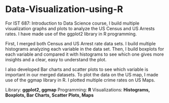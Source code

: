 # Data-Visualization-using-R

For IST 687: Introduction to Data Science course, I build multiple visualization graphs and plots to analyze the US Census and US Arrests rates. I have made use of the ggplot2 library in R programming.

First, I merged both Census and US Arrest rate data sets. I build multiple histograms analyzing each variable in the data set. Then, I build boxplots for each variable and compared it with histograms to see which one gives more insights and a clear, easy to understand the plot. 

I also developed Bar charts and scatter plots to see which variable is important in our merged datasets. To plot the data on the US map, I made use of the ggmap library in R. I plotted multiple crime rates on US Maps.

Library: **ggplot2, ggmap**
Programming: **R**
Visualizations: **Histograms, Boxplots, Bar Charts, Scatter Plots, Maps**
